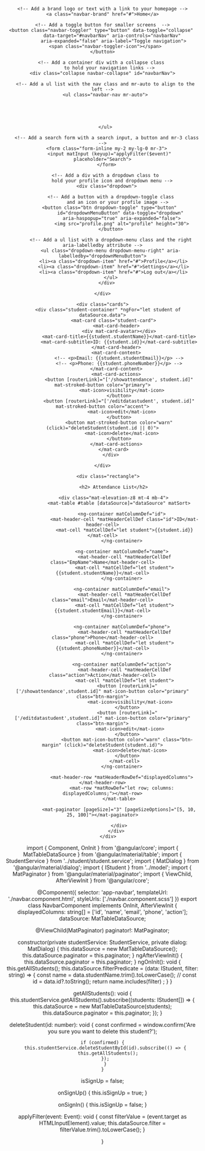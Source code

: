 <div style="text-align: center">

<!-- Import Bootstrap CSS in your head tag -->
<head>
  <link rel="stylesheet" href="https://maxcdn.bootstrapcdn.com/bootstrap/4.5.2/css/bootstrap.min.css">
</head>

<!-- Create a container to hold your navbar -->
<div class="container-fluid">

  <!-- Start your navbar with the default navbar class 
       and the background color class. -->
  <nav class="navbar navbar-expand-lg navbar-light bg-light">

    <!-- Add a brand logo or text with a link to your homepage -->
    <a class="navbar-brand" href="#">Home</a>

    <!-- Add a toggle button for smaller screens  -->
    <button class="navbar-toggler" type="button" data-toggle="collapse" 
            data-target="#navbarNav" aria-controls="navbarNav" 
            aria-expanded="false" aria-label="Toggle navigation">
      <span class="navbar-toggler-icon"></span>
    </button>

    <!-- Add a container div with a collapse class 
         to hold your navigation links -->
    <div class="collapse navbar-collapse" id="navbarNav">

      <!-- Add a ul list with the nav class and mr-auto to align to the left -->
      <ul class="navbar-nav mr-auto">


      
      

      </ul>

       <!-- Add a search form with a search input, a button and mr-3 class -->
       <form class="form-inline my-2 my-lg-0 mr-3">
         <input matInput (keyup)="applyFilter($event)" placeholder="Search">
       </form>
      
      <!-- Add a div with a dropdown class to
           hold your profile icon and dropdown menu -->
       <div class="dropdown">
          
          <!-- Add a button with a dropdown-toggle class
               and an icon or your profile image -->
          <button class="btn dropdown-toggle" type="button" 
                  id="dropdownMenuButton" data-toggle="dropdown" 
                  aria-haspopup="true" aria-expanded="false">
                  <img src="profile.png" alt="profile" height="30">
          </button>
          
          <!-- Add a ul list with a dropdown-menu class and the right aria-labelledby attribute -->
          <ul class="dropdown-menu dropdown-menu-right" aria-labelledby="dropdownMenuButton">
            <li><a class="dropdown-item" href="#">Profile</a></li>
            <li><a class="dropdown-item" href="#">Settings</a></li>
            <li><a class="dropdown-item" href="#">Log out</a></li>
          </ul>
       </div>

    </div>
  </nav>
</div>

<!-- Import Bootstrap JS and jQuery in your body tag -->
<script src="https://ajax.googleapis.com/ajax/libs/jquery/3.5.1/jquery.min.js"></script>
<script src="https://cdnjs.cloudflare.com/ajax/libs/popper.js/1.16.0/umd/popper.min.js"></script>
<script src="https://maxcdn.bootstrapcdn.com/bootstrap/4.5.2/js/bootstrap.min.js"></script>
    <div class="cards">
        <div class="student-container" *ngFor="let student of dataSource.data">
            <mat-card class="student-card">
              <mat-card-header>
                <div mat-card-avatar></div>
                <mat-card-title>{{student.studentName}}</mat-card-title>
                <mat-card-subtitle>ID: {{student.id}}</mat-card-subtitle>
              </mat-card-header>
              <mat-card-content>
                <!-- <p>Email: {{student.studentEmail}}</p> -->
                <!-- <p>Phone: {{student.phoneNumber}}</p> -->
              </mat-card-content>
              <mat-card-actions>
                <button [routerLink]="['/showattendance', student.id]" mat-stroked-button color="primary">
                  <mat-icon>visibility</mat-icon>
                </button>
                <button [routerLink]="['/editdatastudent', student.id]" mat-stroked-button color="accent">
                  <mat-icon>edit</mat-icon>
                </button>
                <button mat-stroked-button color="warn" (click)="deleteStudent(student.id || 0)">
                  <mat-icon>delete</mat-icon>
                </button>
              </mat-card-actions>
            </mat-card>
          </div>
          
    </div>

        <div class="rectangle">

            <h2> Attendance List</h2>

            <div class="mat-elevation-z8 mt-4 mb-4">
                <mat-table #table [dataSource]="dataSource" matSort>

                  <ng-container matColumnDef="id">
                    <mat-header-cell *matHeaderCellDef class="id">ID</mat-header-cell>
                    <mat-cell *matCellDef="let student">{{student.id}}</mat-cell>
                  </ng-container>

                  <ng-container matColumnDef="name">
                    <mat-header-cell *matHeaderCellDef class="EmpName">Name</mat-header-cell>
                    <mat-cell *matCellDef="let student">{{student.studentName}}</mat-cell>
                  </ng-container>

                  <ng-container matColumnDef="email">
                    <mat-header-cell *matHeaderCellDef class="email">Email</mat-header-cell>
                    <mat-cell *matCellDef="let student">{{student.studentEmail}}</mat-cell>
                  </ng-container>

                  <ng-container matColumnDef="phone">
                    <mat-header-cell *matHeaderCellDef class="phone">Phone</mat-header-cell>
                    <mat-cell *matCellDef="let student">{{student.phoneNumber}}</mat-cell>
                  </ng-container>

                  <ng-container matColumnDef="action">
                    <mat-header-cell *matHeaderCellDef class="action">Action</mat-header-cell>
                    <mat-cell *matCellDef="let student">
                      <button [routerLink]="['/showattendance',student.id]" mat-icon-button color="primary" class="btn-margin">
                        <mat-icon>visibility</mat-icon>
                      </button>
                      <button [routerLink]="['/editdatastudent',student.id]" mat-icon-button color="primary" class="btn-margin">
                        <mat-icon>edit</mat-icon>
                      </button>
                      <button mat-icon-button color="warn" class="btn-margin" (click)="deleteStudent(student.id)">
                        <mat-icon>delete</mat-icon>
                      </button>
                    </mat-cell>
                  </ng-container>

                  <mat-header-row *matHeaderRowDef="displayedColumns"></mat-header-row>
                  <mat-row *matRowDef="let row; columns: displayedColumns;"></mat-row>
                </mat-table>

                <mat-paginator [pageSize]="3" [pageSizeOptions]="[5, 10, 25, 100]"></mat-paginator>

                </div>
              </div>
        </div>
        
    

     


import { Component, OnInit } from '@angular/core';
import { MatTableDataSource } from '@angular/material/table';
import { StudentService } from '../student/student.service';
import { MatDialog } from '@angular/material/dialog';
import { IStudent } from '../model';
import { MatPaginator } from '@angular/material/paginator';
import { ViewChild, AfterViewInit } from '@angular/core';

@Component({
  selector: 'app-navbar',
  templateUrl: './navbar.component.html',
  styleUrls: ['./navbar.component.scss']
})
export class NavbarComponent implements OnInit, AfterViewInit {
  displayedColumns: string[] = ['id', 'name', 'email', 'phone', 'action'];
  dataSource: MatTableDataSource<IStudent>;

  @ViewChild(MatPaginator)
  paginator!: MatPaginator;
  

  constructor(private studentService: StudentService, private dialog: MatDialog) {
    this.dataSource = new MatTableDataSource<IStudent>();
    this.dataSource.paginator = this.paginator;
  }
  ngAfterViewInit() {
    this.dataSource.paginator = this.paginator;
  }
  ngOnInit(): void {
    this.getAllStudents();
    this.dataSource.filterPredicate = (data: IStudent, filter: string) => {
      const name = data.studentName.trim().toLowerCase();
      // const id = data.id?.toString();
      return name.includes(filter) ;
  }
}

  getAllStudents(): void {
    this.studentService.getAllStudents().subscribe((students: IStudent[]) => {
      this.dataSource = new MatTableDataSource<IStudent>(students);
      this.dataSource.paginator = this.paginator;
    });
   }

  deleteStudent(id: number): void {
    const confirmed = window.confirm('Are you sure you want to delete this student?');

    if (confirmed) {
      this.studentService.deleteStudentById(id).subscribe(() => {
        this.getAllStudents();
      });
      }
    }

  isSignUp = false;

  onSignUp() {
    this.isSignUp = true;
  }

  onSignIn() {
    this.isSignUp = false;
  }

  applyFilter(event: Event): void {
    const filterValue = (event.target as HTMLInputElement).value;
    this.dataSource.filter = filterValue.trim().toLowerCase();
  }

}
